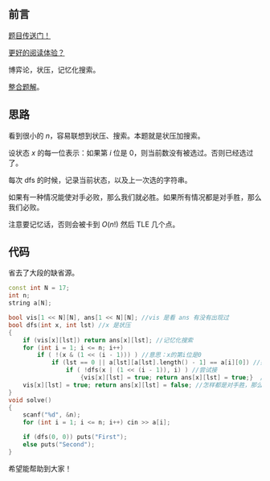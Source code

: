 ## 前言

[题目传送门！](https://www.luogu.com.cn/problem/AT_abc278_f)

[更好的阅读体验？](https://www.cnblogs.com/liangbowen/p/16910421.html)

博弈论，状压，记忆化搜索。

[整合题解](https://www.luogu.com.cn/blog/liangbowen/abc278-ti-jie)。

## 思路

看到很小的 $n$，容易联想到状压、搜索。本题就是状压加搜索。

设状态 $x$ 的每一位表示：如果第 $i$ 位是 $0$，则当前数没有被选过。否则已经选过了。

每次 dfs 的时候，记录当前状态，以及上一次选的字符串。

如果有一种情况能使对手必败，那么我们就必胜。如果所有情况都是对手胜，那么我们必败。

注意要记忆话，否则会被卡到 $O(n!)$ 然后 TLE 几个点。

## 代码

省去了大段的缺省源。

```cpp
const int N = 17;
int n;
string a[N];

bool vis[1 << N][N], ans[1 << N][N]; //vis 是看 ans 有没有出现过
bool dfs(int x, int lst) //x 是状压
{
	if (vis[x][lst]) return ans[x][lst]; //记忆化搜索
	for (int i = 1; i <= n; i++)
		if ( !(x & (1 << (i - 1))) ) //意思：x的第i位是0
			if (lst == 0 || a[lst][a[lst].length() - 1] == a[i][0]) //如果可以接上去
				if ( !dfs(x | (1 << (i - 1)), i) ) //尝试接
					{vis[x][lst] = true; return ans[x][lst] = true;}  //对手必败，说明我方必胜
	vis[x][lst] = true; return ans[x][lst] = false; //怎样都是对手胜，那么我们必败
}
void solve()
{
	scanf("%d", &n);
	for (int i = 1; i <= n; i++) cin >> a[i];

	if (dfs(0, 0)) puts("First");
	else puts("Second");
}
```

希望能帮助到大家！